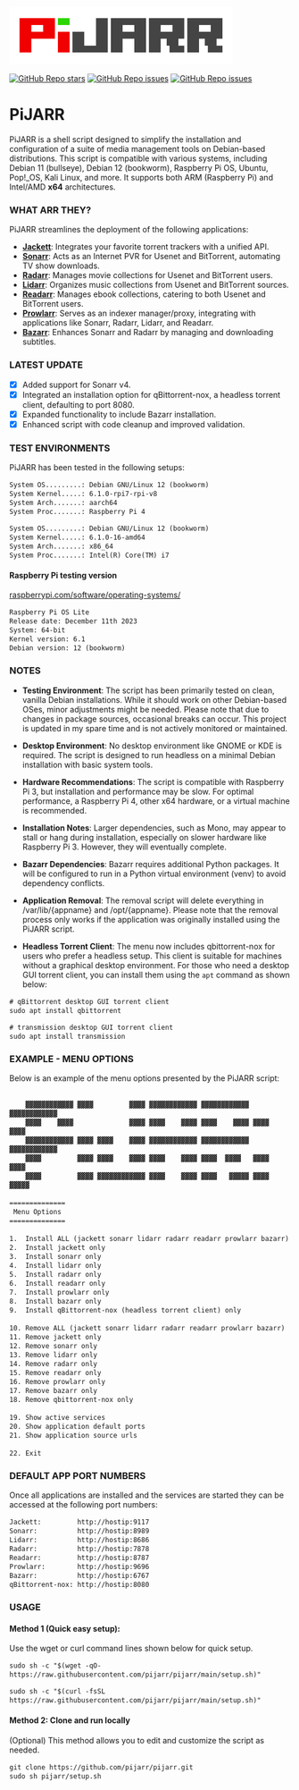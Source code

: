 ![PiJARR](/pijarr.png)

[![GitHub Repo stars](https://img.shields.io/github/stars/pijarr/pijarr)](https://github.com/pijarr/pijarr/stargazers)
[![GitHub Repo issues](https://img.shields.io/github/issues/pijarr/pijarr)](https://github.com/pijarr/pijarr/issues)
[![GitHub Repo issues](https://img.shields.io/github/issues-closed/pijarr/pijarr)](https://github.com/pijarr/pijarr/issues?q=is%3Aissue+is%3Aclosed)

# PiJARR

PiJARR is a shell script designed to simplify the installation and configuration of a suite of media management tools on Debian-based distributions. This script is compatible with various systems, including Debian 11 (bullseye), Debian 12 (bookworm), Raspberry Pi OS, Ubuntu, Pop!\_OS, Kali Linux, and more. It supports both ARM (Raspberry Pi) and Intel/AMD **x64** architectures.

### WHAT ARR THEY?

PiJARR streamlines the deployment of the following applications:

- [**Jackett**](https://github.com/Jackett/Jackett): Integrates your favorite torrent trackers with a unified API.
- [**Sonarr**](https://github.com/Sonarr/Sonarr): Acts as an Internet PVR for Usenet and BitTorrent, automating TV show downloads.
- [**Radarr**](https://github.com/Radarr/Radarr): Manages movie collections for Usenet and BitTorrent users.
- [**Lidarr**](https://github.com/Lidarr/Lidarr): Organizes music collections from Usenet and BitTorrent sources.
- [**Readarr**](https://github.com/Readarr/Readarr): Manages ebook collections, catering to both Usenet and BitTorrent users.
- [**Prowlarr**](https://github.com/Prowlarr/Prowlarr): Serves as an indexer manager/proxy, integrating with applications like Sonarr, Radarr, Lidarr, and Readarr.
- [**Bazarr**](https://github.com/morpheus65535/bazarr): Enhances Sonarr and Radarr by managing and downloading subtitles.

### LATEST UPDATE

- [x] Added support for Sonarr v4.
- [x] Integrated an installation option for qBittorrent-nox, a headless torrent client, defaulting to port 8080.
- [x] Expanded functionality to include Bazarr installation.
- [x] Enhanced script with code cleanup and improved validation.

### TEST ENVIRONMENTS

PiJARR has been tested in the following setups:

```terminal
System OS.........: Debian GNU/Linux 12 (bookworm)
System Kernel.....: 6.1.0-rpi7-rpi-v8
System Arch.......: aarch64
System Proc.......: Raspberry Pi 4
```

```terminal
System OS.........: Debian GNU/Linux 12 (bookworm)
System Kernel.....: 6.1.0-16-amd64
System Arch.......: x86_64
System Proc.......: Intel(R) Core(TM) i7
```

#### Raspberry Pi testing version  

[raspberrypi.com/software/operating-systems/](https://www.raspberrypi.com/software/operating-systems/)
```terminal
Raspberry Pi OS Lite
Release date: December 11th 2023
System: 64-bit
Kernel version: 6.1
Debian version: 12 (bookworm)
```

### NOTES

- **Testing Environment**: The script has been primarily tested on clean, vanilla Debian installations. While it should work on other Debian-based OSes, minor adjustments might be needed. Please note that due to changes in package sources, occasional breaks can occur. This project is updated in my spare time and is not actively monitored or maintained.

- **Desktop Environment**: No desktop environment like GNOME or KDE is required. The script is designed to run headless on a minimal Debian installation with basic system tools.

- **Hardware Recommendations**: The script is compatible with Raspberry Pi 3, but installation and performance may be slow. For optimal performance, a Raspberry Pi 4, other x64 hardware, or a virtual machine is recommended.

- **Installation Notes**: Larger dependencies, such as Mono, may appear to stall or hang during installation, especially on slower hardware like Raspberry Pi 3. However, they will eventually complete.

- **Bazarr Dependencies**: Bazarr requires additional Python packages. It will be configured to run in a Python virtual environment (venv) to avoid dependency conflicts.

- **Application Removal**: The removal script will delete everything in /var/lib/{appname} and /opt/{appname}. Please note that the removal process only works if the application was originally installed using the PiJARR script.

- **Headless Torrent Client**: The menu now includes qbittorrent-nox for users who prefer a headless setup. This client is suitable for machines without a graphical desktop environment. For those who need a desktop GUI torrent client, you can install them using the `apt` command as shown below:
  
```terminal
# qBittorrent desktop GUI torrent client
sudo apt install qbittorrent
```

```terminal
# transmission desktop GUI torrent client
sudo apt install transmission
```

### EXAMPLE - MENU OPTIONS

Below is an example of the menu options presented by the PiJARR script:

```terminal

    ▓▓▓▓▓▓▓▓▓▓▓▓ ▓▓▓▓         ▓▓▓▓ ▓▓▓▓▓▓▓▓▓▓▓▓ ▓▓▓▓▓▓▓▓▓▓▓▓ ▓▓▓▓▓▓▓▓▓▓▓▓
    ▓▓▓▓    ▓▓▓▓              ▓▓▓▓ ▓▓▓▓    ▓▓▓▓ ▓▓▓▓    ▓▓▓▓ ▓▓▓▓    ▓▓▓▓
    ▓▓▓▓▓▓▓▓▓▓▓▓ ▓▓▓▓ ▓▓▓▓    ▓▓▓▓ ▓▓▓▓▓▓▓▓▓▓▓▓ ▓▓▓▓▓▓▓▓▓▓▓▓ ▓▓▓▓▓▓▓▓▓▓▓▓
    ▓▓▓▓         ▓▓▓▓ ▓▓▓▓    ▓▓▓▓ ▓▓▓▓    ▓▓▓▓ ▓▓▓▓  ▓▓▓▓   ▓▓▓▓  ▓▓▓▓
    ▓▓▓▓         ▓▓▓▓ ▓▓▓▓▓▓▓▓▓▓▓▓ ▓▓▓▓    ▓▓▓▓ ▓▓▓▓   ▓▓▓▓▓ ▓▓▓▓   ▓▓▓▓▓

==============
 Menu Options
==============

1.  Install ALL (jackett sonarr lidarr radarr readarr prowlarr bazarr)
2.  Install jackett only
3.  Install sonarr only
4.  Install lidarr only
5.  Install radarr only
6.  Install readarr only
7.  Install prowlarr only
8.  Install bazarr only
9.  Install qBittorrent-nox (headless torrent client) only

10. Remove ALL (jackett sonarr lidarr radarr readarr prowlarr bazarr)
11. Remove jackett only
12. Remove sonarr only
13. Remove lidarr only
14. Remove radarr only
15. Remove readarr only
16. Remove prowlarr only
17. Remove bazarr only
18. Remove qbittorrent-nox only

19. Show active services
20. Show application default ports
21. Show application source urls

22. Exit

```

### DEFAULT APP PORT NUMBERS

Once all applications are installed and the services are started they can be accessed at the following port numbers:

```terminal
Jackett:         http://hostip:9117
Sonarr:          http://hostip:8989
Lidarr:          http://hostip:8686
Radarr:          http://hostip:7878
Readarr:         http://hostip:8787
Prowlarr:        http://hostip:9696
Bazarr:          http://hostip:6767
qBittorrent-nox: http://hostip:8080
```

### USAGE

#### **Method 1 (Quick easy setup):**

Use the wget or curl command lines shown below for quick setup.

```terminal
sudo sh -c "$(wget -qO- https://raw.githubusercontent.com/pijarr/pijarr/main/setup.sh)"
```

```terminal
sudo sh -c "$(curl -fsSL https://raw.githubusercontent.com/pijarr/pijarr/main/setup.sh)"
```

#### **Method 2:** Clone and run locally

(Optional) This method allows you to edit and customize the script as needed.

```terminal
git clone https://github.com/pijarr/pijarr.git
sudo sh pijarr/setup.sh
```
